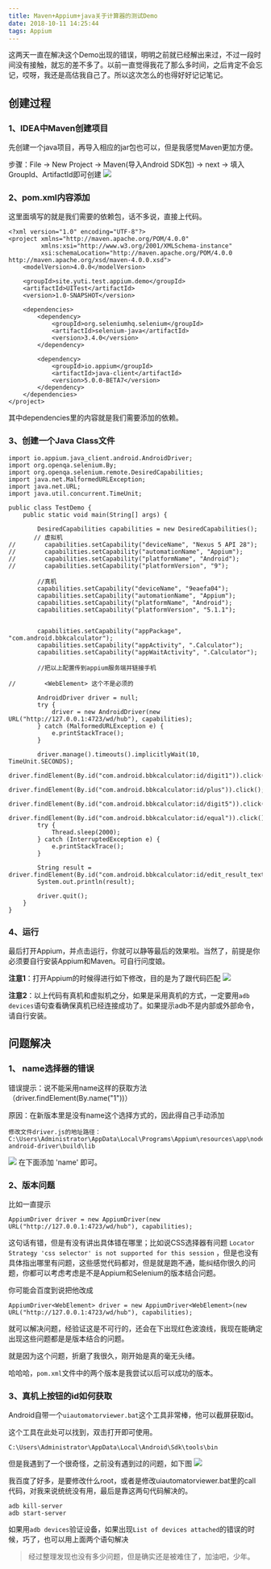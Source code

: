 ```yaml
---
title: Maven+Appium+java关于计算器的测试Demo
date: 2018-10-11 14:25:44
tags: Appium
---
```


这两天一直在解决这个Demo出现的错误，明明之前就已经解出来过，不过一段时间没有接触，就忘的差不多了。以前一直觉得我花了那么多时间，之后肯定不会忘记，哎呀，我还是高估我自己了。所以这次怎么的也得好好记记笔记。

## 创建过程

### 1、IDEA中Maven创建项目

先创建一个java项目，再导入相应的jar包也可以，但是我感觉Maven更加方便。

步骤：File -> New Project -> Maven(导入Android SDK包) -> next -> 填入GroupId、ArtifactId即可创建
![](http://pic.yuti.site/mavenBuild)

### 2、pom.xml内容添加
这里面填写的就是我们需要的依赖包，话不多说，直接上代码。

```
<?xml version="1.0" encoding="UTF-8"?>
<project xmlns="http://maven.apache.org/POM/4.0.0"
         xmlns:xsi="http://www.w3.org/2001/XMLSchema-instance"
         xsi:schemaLocation="http://maven.apache.org/POM/4.0.0 http://maven.apache.org/xsd/maven-4.0.0.xsd">
    <modelVersion>4.0.0</modelVersion>

    <groupId>site.yuti.test.appium.demo</groupId>
    <artifactId>UITest</artifactId>
    <version>1.0-SNAPSHOT</version>

    <dependencies>
        <dependency>
            <groupId>org.seleniumhq.selenium</groupId>
            <artifactId>selenium-java</artifactId>
            <version>3.4.0</version>
        </dependency>

        <dependency>
            <groupId>io.appium</groupId>
            <artifactId>java-client</artifactId>
            <version>5.0.0-BETA7</version>
        </dependency>
    </dependencies>
</project>

```
其中dependencies里的内容就是我们需要添加的依赖。

### 3、创建一个Java Class文件

```
import io.appium.java_client.android.AndroidDriver;
import org.openqa.selenium.By;
import org.openqa.selenium.remote.DesiredCapabilities;
import java.net.MalformedURLException;
import java.net.URL;
import java.util.concurrent.TimeUnit;

public class TestDemo {
    public static void main(String[] args) {

        DesiredCapabilities capabilities = new DesiredCapabilities();
       // 虚拟机
//        capabilities.setCapability("deviceName", "Nexus 5 API 28");
//        capabilities.setCapability("automationName", "Appium");
//        capabilities.setCapability("platformName", "Android");
//        capabilities.setCapability("platformVersion", "9");
        
        //真机
        capabilities.setCapability("deviceName", "9eaefa04");
        capabilities.setCapability("automationName", "Appium");
        capabilities.setCapability("platformName", "Android");
        capabilities.setCapability("platformVersion", "5.1.1");


        capabilities.setCapability("appPackage", "com.android.bbkcalculator");
        capabilities.setCapability("appActivity", ".Calculator");
        capabilities.setCapability("appWaitActivity", ".Calculator");

        //把以上配置传到appium服务端并链接手机

//        <WebElement> 这个不是必须的

        AndroidDriver driver = null;
        try {
            driver = new AndroidDriver(new URL("http://127.0.0.1:4723/wd/hub"), capabilities);
        } catch (MalformedURLException e) {
            e.printStackTrace();
        }

        driver.manage().timeouts().implicitlyWait(10, TimeUnit.SECONDS);
                driver.findElement(By.id("com.android.bbkcalculator:id/digit1")).click();
        driver.findElement(By.id("com.android.bbkcalculator:id/plus")).click();
        driver.findElement(By.id("com.android.bbkcalculator:id/digit5")).click();
        driver.findElement(By.id("com.android.bbkcalculator:id/equal")).click();
        try {
            Thread.sleep(2000);
        } catch (InterruptedException e) {
            e.printStackTrace();
        }

        String result = driver.findElement(By.id("com.android.bbkcalculator:id/edit_result_text")).getText();
        System.out.println(result);

        driver.quit();
    }
}
```

### 4、运行
最后打开Appium，并点击运行，你就可以静等最后的效果啦。当然了，前提是你必须要自行安装Appium和Maven。可自行问度娘。

**注意1**：打开Appium的时候得进行如下修改，目的是为了跟代码匹配
![](http://pic.yuti.site/appiumStart)

**注意2**：以上代码有真机和虚拟机之分，如果是采用真机的方式，一定要用`adb devices`语句查看确保真机已经连接成功了。如果提示adb不是内部或外部命令，请自行安装。

## 问题解决

### 1、 name选择器的错误

错误提示：说不能采用name这样的获取方法（driver.findElement(By.name("1"))）

原因：在新版本里是没有name这个选择方式的，因此得自己手动添加

```
修改文件driver.js的地址路径：
C:\Users\Administrator\AppData\Local\Programs\Appium\resources\app\node_modules\appium\node_modules\appium-android-driver\build\lib
```
![](http://pic.yuti.site/driverChange)
在下面添加 'name' 即可。

### 2、版本问题

比如一直提示
```
AppiumDriver driver = new AppiumDriver(new URL("http://127.0.0.1:4723/wd/hub"), capabilities);
```
这句话有错，但是有没有讲出具体错在哪里；比如说CSS选择器有问题
`Locator Strategy 'css selector' is not supported for this session`
，但是也没有具体指出哪里有问题，这些感觉代码都对，但是就是跑不通，能纠结你很久的问题，你都可以考虑考虑是不是Appium和Selenium的版本结合问题。

你可能会百度到说把他改成
```
AppiumDriver<WebElement> driver = new AppiumDriver<WebElement>(new URL("http://127.0.0.1:4723/wd/hub"), capabilities);
```
就可以解决问题，经验证这是不可行的，还会在<WebElement>下出现红色波浪线，我现在能确定出现这些问题都是是版本结合的问题。

就是因为这个问题，折磨了我很久，刚开始是真的毫无头绪。

哈哈哈，`pom.xml`文件中的两个版本是我尝试以后可以成功的版本。

### 3、真机上按钮的id如何获取

Android自带一个`uiautomatorviewer.bat`这个工具非常棒，他可以截屏获取id。

这个工具在此处可以找到，双击打开即可使用。

```
C:\Users\Administrator\AppData\Local\Android\Sdk\tools\bin
```
但是我遇到了一个很奇怪，之前没有遇到过的问题，如下图
![](http://pic.yuti.site/uiautomatorviewer.png)

我百度了好多，是要修改什么root，或者是修改uiautomatorviewer.bat里的call代码，对我来说统统没有用，最后是靠这两句代码解决的。

```
adb kill-server
adb start-server
```

如果用`adb devices`验证设备，如果出现`List of devices attached`的错误的时候，巧了，也可以用上面两个语句解决

> 经过整理发现也没有多少问题，但是确实还是被难住了，加油吧，少年。

